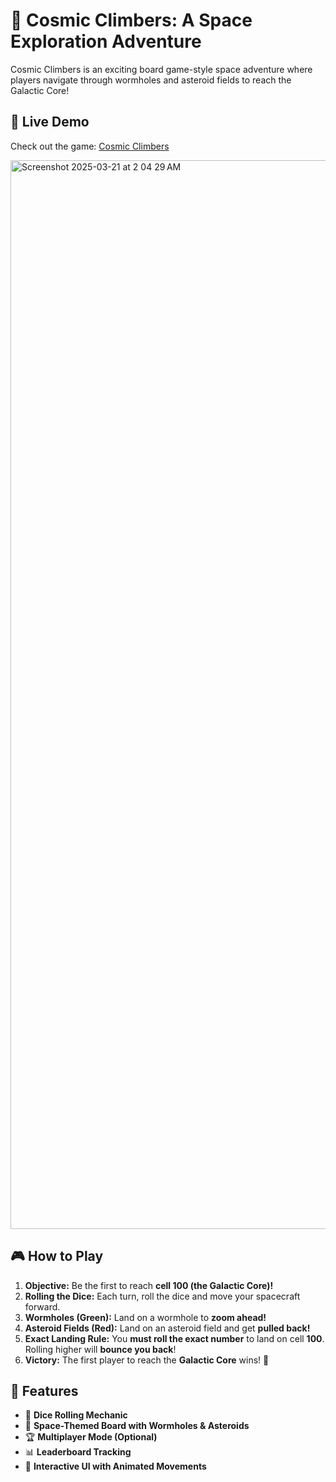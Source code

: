 # 🚀 Cosmic Climbers: A Space Exploration Adventure  

Cosmic Climbers is an exciting board game-style space adventure where players navigate through wormholes and asteroid fields to reach the Galactic Core!  

## 🔗 Live Demo  
Check out the game: [Cosmic Climbers](https://yourcosmicclimbers.com)  

<img width="1710" alt="Screenshot 2025-03-21 at 2 04 29 AM" src="https://github.com/user-attachments/assets/95069c71-df46-4c68-b9f8-e626c3d4600c" />


## 🎮 How to Play  
1. **Objective:** Be the first to reach **cell 100 (the Galactic Core)!**  
2. **Rolling the Dice:** Each turn, roll the dice and move your spacecraft forward.  
3. **Wormholes (Green):** Land on a wormhole to **zoom ahead!**  
4. **Asteroid Fields (Red):** Land on an asteroid field and get **pulled back!**  
5. **Exact Landing Rule:** You **must roll the exact number** to land on cell **100**. Rolling higher will **bounce you back**!  
6. **Victory:** The first player to reach the **Galactic Core** wins! 🚀  

## 🚀 Features  
- 🎲 **Dice Rolling Mechanic**  
- 🌌 **Space-Themed Board with Wormholes & Asteroids**  
- 🏆 **Multiplayer Mode (Optional)**  
- 📊 **Leaderboard Tracking**  
- 🎨 **Interactive UI with Animated Movements** 
